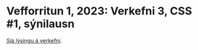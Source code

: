 # Vefforritun 1, 2023: Verkefni 3, CSS #1, sýnilausn

[Sjá lýsingu á verkefni](https://github.com/vefforritun/vef1-2023-v3).
